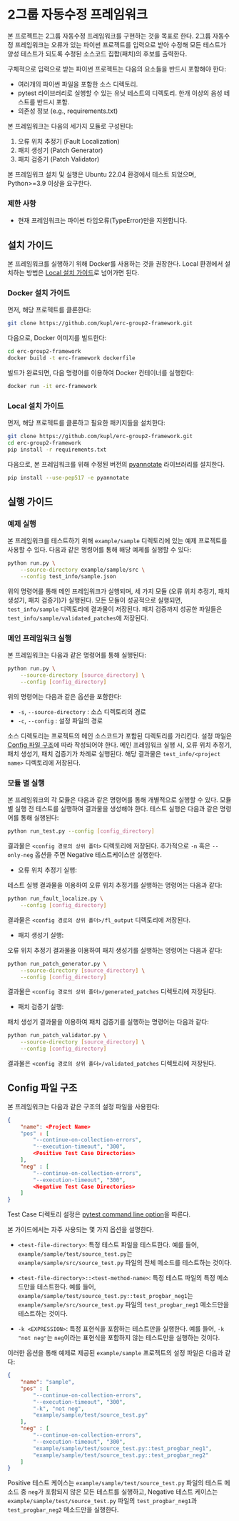 # 2그룹 자동수정 프레임워크

본 프로젝트는 2그룹 자동수정 프레임워크를 구현하는 것을 목표로 한다. 2그룹 자동수정 프레임워크는 오류가 있는 파이썬 프로젝트를 입력으로 받아 수정해 모든 테스트가 양성 테스트가 되도록 수정된 소스코드 집합(패치)의 후보를 출력한다. 

구체적으로 입력으로 받는 파이썬 프로젝트는 다음의 요소들을 반드시 포함해야 한다:
- 여러개의 파이썬 파일을 포함한 소스 디렉토리.
- pytest 라이브러리로 실행할 수 있는 유닛 테스트의 디렉토리. 한개 이상의 음성 테스트를 반드시 포함.
- 의존성 정보 (e.g., requirements.txt)

본 프레임워크는 다음의 세가지 모듈로 구성된다:
1. 오류 위치 추정기 (Fault Localization)
2. 패치 생성기 (Patch Generator)
3. 패치 검증기 (Patch Validator)

본 프레임워크 설치 및 실행은 Ubuntu 22.04 환경에서 테스트 되었으며, Python>=3.9 이상을 요구한다.

### 제한 사항
- 현재 프레임워크는 파이썬 타입오류(TypeError)만을 지원합니다.

## 설치 가이드

본 프레임워크를 실행하기 위해 Docker를 사용하는 것을 권장한다. Local 환경에서 설치하는 방법은 [Local 설치 가이드](#local-설치-가이드)로 넘어가면 된다.

### Docker 설치 가이드 

먼저, 해당 프로젝트를 클론한다:

```bash
git clone https://github.com/kupl/erc-group2-framework.git
```

다음으로, Docker 이미지를 빌드한다:

```bash
cd erc-group2-framework
docker build -t erc-framework dockerfile
```

빌드가 완료되면, 다음 명령어를 이용하여 Docker 컨테이너를 실행한다:

```bash
docker run -it erc-framework
```

### Local 설치 가이드

먼저, 해당 프로젝트를 클론하고 필요한 패키지들을 설치한다:

```bash
git clone https://github.com/kupl/erc-group2-framework.git
cd erc-group2-framework
pip install -r requirements.txt
```

다음으로, 본 프레임워크를 위해 수정된 버전의 [pyannotate](https://github.com/dropbox/pyannotate) 라이브러리를 설치한다.

```bash
pip install --use-pep517 -e pyannotate
```

## 실행 가이드

### 예제 실행

본 프레임워크를 테스트하기 위해 `example/sample` 디렉토리에 있는 예제 프로젝트를 사용할 수 있다. 다음과 같은 명령어를 통해 해당 예제를 실행할 수 있다:

```bash
python run.py \
    --source-directory example/sample/src \
    --config test_info/sample.json
```

위의 명령어를 통해 메인 프레임워크가 실행되며, 세 가지 모듈 (오류 위치 추정기, 패치 생성기, 패치 검증기)가 실행된다. 모든 모듈이 성공적으로 실행되면, `test_info/sample` 디렉토리에 결과물이 저장된다. 패치 검증까지 성공한 파일들은 `test_info/sample/validated_patches`에 저장된다.

### 메인 프레임워크 실행

본 프레임워크는 다음과 같은 명령어를 통해 실행된다:

```bash
python run.py \
    --source-directory [source_directory] \
    --config [config_directory]
```

<!-- Make option table -->

위의 명령어는 다음과 같은 옵션을 포함한다:
- `-s`, `--source-directory` : 소스 디렉토리의 경로
- `-c`, `--config` : 설정 파일의 경로

소스 디렉토리는 프로젝트의 메인 소스코드가 포함된 디렉토리를 가리킨다. 설정 파일은 [Config 파일 구조](#config-파일-구조)에 따라 작성되어야 한다.
메인 프레임워크 실행 시, 오류 위치 추정기, 패치 생성기, 패치 검증기가 차례로 실행된다.
해당 결과물은 `test_info/<project name>` 디렉토리에 저장된다.

### 모듈 별 실행

본 프레임워크의 각 모듈은 다음과 같은 명령어를 통해 개별적으로 실행할 수 있다. 모듈 별 실행 전 테스트를 실행하여 결과물을 생성해야 한다. 테스트 실행은 다음과 같은 명령어를 통해 실행된다:

```bash
python run_test.py --config [config_directory]
```

결과물은 `<config 경로의 상위 폴더>` 디렉토리에 저장된다.
추가적으로 `-n` 혹은 `--only-neg` 옵션을 주면 Negative 테스트케이스만 실행한다. 

- 오류 위치 추정기 실행:

테스트 실행 결과물을 이용하여 오류 위치 추정기를 실행하는 명령어는 다음과 같다:

```bash
python run_fault_localize.py \
    --config [config_directory]
```

결과물은 `<config 경로의 상위 폴더>/fl_output` 디렉토리에 저장된다.

- 패치 생성기 실행:

오류 위치 추정기 결과물을 이용하여 패치 생성기를 실행하는 명령어는 다음과 같다:

```bash
python run_patch_generator.py \
    --source-directory [source_directory] \
    --config [config_directory]
```

결과물은 `<config 경로의 상위 폴더>/generated_patches` 디렉토리에 저장된다.

- 패치 검증기 실행:

패치 생성기 결과물을 이용하여 패치 검증기를 실행하는 명령어는 다음과 같다:

```bash
python run_patch_validator.py \
    --source-directory [source_directory] \
    --config [config_directory]
```

결과물은 `<config 경로의 상위 폴더>/validated_patches` 디렉토리에 저장된다.

## Config 파일 구조

본 프레임워크는 다음과 같은 구조의 설정 파일을 사용한다:

```json
{
    "name": <Project Name>
    "pos" : [
        "--continue-on-collection-errors", 
        "--execution-timeout", "300", 
        <Positive Test Case Directories>
    ],
    "neg" : [
        "--continue-on-collection-errors", 
        "--execution-timeout", "300", 
        <Negative Test Case Directories>
    ]
}
```

Test Case 디렉토리 설정은 [pytest command line option](https://docs.pytest.org/en/stable/reference/reference.html#ini-options-ref)을 따른다.

본 가이드에서는 자주 사용되는 몇 가지 옵션을 설명한다.

- `<test-file-directory>`: 특정 테스트 파일을 테스트한다.
예를 들어, `example/sample/test/source_test.py`는 `example/sample/src/source_test.py` 파일의 전체 메소드를 테스트하는 것이다.

- `<test-file-directory>::<test-method-name>`: 특정 테스트 파일의 특정 메소드만을 테스트한다.
예를 들어, `example/sample/test/source_test.py::test_progbar_neg1`는 `example/sample/src/source_test.py` 파일의 `test_progbar_neg1` 메소드만을 테스트하는 것이다.

- `-k <EXPRESSION>`: 특정 표현식을 포함하는 테스트만을 실행한다.
예를 들어, `-k "not neg"`는 `neg`이라는 표현식을 포함하지 않는 테스트만을 실행하는 것이다.

이러한 옵션을 통해 예제로 제공된 `example/sample` 프로젝트의 설정 파일은 다음과 같다:
```json
{
    "name": "sample",
    "pos" : [
        "--continue-on-collection-errors", 
        "--execution-timeout", "300", 
        "-k", "not neg",
        "example/sample/test/source_test.py"
    ],
    "neg" : [
        "--continue-on-collection-errors", 
        "--execution-timeout", "300", 
        "example/sample/test/source_test.py::test_progbar_neg1",
        "example/sample/test/source_test.py::test_progbar_neg2"
    ]
}
```

Positive 테스트 케이스는 `example/sample/test/source_test.py` 파일의 테스트 메소드 중 `neg`가 포함되지 않은 모든 테스트를 실행하고, 
Negative 테스트 케이스는 `example/sample/test/source_test.py` 파일의 `test_progbar_neg1`과 `test_progbar_neg2` 메소드만을 실행한다.

<!-- 

### 입력 파이썬 소스 예시

```python
#example/project/src/package1/source1.py
class A() :
    def __init__(self, x) :
        self.x = x

    def foo(self) :
        return self.x + "1" # TypeError 발생

    def goo(self) :
        return self.x
```

```python
#example/project/src/package2/source2.py
class B() :
    def __init__(self) :
        self.x = 1

    def foo(self) :
        return self.x
```

### 입력 테스트 케이스 예시

```python
#example/project/test/package1/source1_test.py
from project.src.package1.source1 import A

def test_foo() : # 음성 테스트케이스
    try:
        a = A(1)
        a.foo()
    except :
        assert False
  
def test_goo() :
    a = A(1)
    assert a.goo() == 1
```

```python
#example/project/test/package2/source2_test.py
from project.src.package2.source2 import B

def test_foo() :
    b = B()
    assert b.foo() == 1
```

 위와 같이 각 테스트 파일은 pytest를 활용하여 각각의 파이썬 소스코드 내부의 개별 메소드를 테스트 할 수 있는 유닛테스트로 구성되어 있다. 위의 예제에서는 첫번째 소스 (source1.py)를 테스트 하기 위한 테스트 케이스 (source1_test.py)의 "test_foo" 메소드의 6번째 라인 실행 도중 (return self.x + "1") 타입 오류가 발생하기 때문에 해당 테스트를 음성 테스트 케이스, 그 외의 테스트 케이스를 양성 테스트 케이스로 분류한다.

### 테스트 실행

프레임워크는 기본적으로 제공된 pytest를 활용해 소스 코드를 테스팅 할 수 있는 기능을 제공한다. 

하나의 프로젝트 대하여 특정 디렉토리에 있는 모든 유닛 테스트를 실행하기 명령어는 다음과 같다:

```
python run_test.py --test_dir [test_dir]
```

예를 들어, 위의 프로젝트를 전체 테스트로 실행하는 명령어는 다음과 같다:
```
python run_test.py --test_dir example/project/test
```

특정 테스트 코드만을 테스트 하는 명령어는 다음과 같다:
```
python run_test.py --test_dir [test_dir] --test_file [test_file.py]
```

예를 들어, test/package1에 있는 source1_test를 실행하는 명령어는 다음과 같다:
```
python run_test.py --test_dir example/project/test/package1 --test_file source1_test.py
```

특정 테스트의 실행 결과만을 확인하기 위해서 프레임워크는 각 테스트 코드의 개별 유닛 테스트를 실행하기 위한 기능을 제공 할 수 있어야 한다, 이를 위한 명령어를 다음과 같이 가정한다:
```
python run_test.py --test_dir [test_dir] --test_file [test_file.py] --test_method [test_method_name]
```

예를 들어, source1_test의 "test_foo" 유닛 테스트의 실행을 확인하기 위한 명령어는 다음과 같다:
```
python run_test.py --test_dir example/project/test/package1 --test_file source1_test.py --test_method test_foo
```

## 오류 위치 추정기 (Fault Localization)

### 오류 위치 추정기 입출력
오류 위치 추정기는 전체 프레임워크의 입력인 파이썬 프로젝트를 입력으로 받아, 타켓 프로젝트의 "fl_output" 디렉토리에 테스트로 실행된 모든 소스코드의 라인별 의심도를 기록한 result.json 파일을 생성한다. 해당 json 파일은 다음과 형식의 key, value를 갖는다:
- "[source_path]:[line_number]" : [suspicious_score]

본 예시에서는 의심도 계산을 위해 각 소스코드의 라인별 $오류 실행 횟수/전체 실행 횟수$ 를 기록하는 아주 기본적인 통계 기반 오류 위치 추정 기술을 가정한다. 예를 들어 첫번째 소스코드 (source1.py)에 대한 테스트 (source1_test.py)를 실행했을 때, 3번째 코드 라인 (self.x = x)는 양성 테스트 음성 테스트 모두에서 실행되고, 6번째 코드 라인 (return self.x + "1")과 9번째 코드 라인 (return self.x)은 각각 음성 테스트 양성 테스트에서만 실행된다. 이를 바탕으로 해당 소스코드에 대한 의심도를 계산하면 다음과 같은 결과물을 얻을 수 있다:
```json
//example/project/fl_output/result.json
{
    "src/package1/source1.py:3" : 0.5,
    "src/package1/source1.py:6" : 1,
    "src/package1/source1.py:9" : 0,
    "src/package2/source2.py:3" : 0,
    "src/package2/source2.py:6" : 0
}
```

전체 프레임 워크의 동작을 위해, 오류 위치 추정기 구현체 (run_fault_localize.py)에서 구현되어야 할 부분은 아래의 run 함수이다. 
```python
def run(src_dir, test_dir) :
    '''
    This is the function which run fault localization.
    '''

    # path where you will save the output of fault localizer
    output_path = src_dir.parent / FAULT_LOCALIZER_OUTPUT

    raise Exception("Not Implemented")
```
해당 함수는 입력으로 오류가 있는 소스코드가 포함된 프로젝트의 소스 디렉토리 (src_dir)와 해당 프로젝트를 테스트 하기위한 유닛 테스트가 포함된 테스트 디렉토리 (test_dir)를 입력으로 받아 테스트 디렉토리의 모든 테스트를 실행하여 계산된 오류 위치 추정 결과물을 대상 프로젝트 디렉토리의 "fl_output/result.json"에 기록한다.

## 패치 생성기 (Patch Generator)

패치 생성기는 파이썬 프로젝트와, 오류 위치 추정기술을 통해 계산된 라인별 의심도를 입력으로 받아 입력으로 받은 테스트를 모두 만족하도록 수정된 소스코드 (패치)를 출력한다. 
이 때 주어진 테스트를 모두 만족할 수 있는 패치가 여러개 존재 할 수 있으므로, 패치 생성기는 여러개의 패치 디렉토리를 만들어 낼 수 있다. 

좀 더 구체적으로 패치 생성기는 "patch_output"이라는 하위 디렉토리에 각각의 패치 결과물을 저장한다. 각 패치 디렉토리는 패치로 인해 변경된 소스코드들이 [source_name]_patch.py의 형태로 저장된다. 예를 들어, 본 예시에서는 음성 테스트에서 발생한 타입 오류를 고치기 위한 패치로 package1의 source1.py의 덧셈 연산에 사용된 각 표현식의 타입을 바꾸는 두가지 패치를 제안한다:

```python
#example/project/generated_patch/patch1/package1/source1_patch.py 
class A() :
    def __init__(self, x) :
        self.x = x

    def foo(self) :
        return str(self.x) + "1"

    def goo(self) :
        return self.x
```

전체 프레임 워크의 동작을 위해, 패치 생성기 (run_patch_generator.py)에서 구현되어야 할 부분은 아래의 run 함수이다. 
```python
def run(src_dir, test_dir) :
    '''
    This is the function which runs patch generator.
    '''
    fl_output_path = src_dir.parent / FAULT_LOCALIZER_OUTPUT
    with open(fl_output_path, 'r') as f:
        # load the fl_output
        pass

    # folder where you will save the output of patch generator
    write_directory = src_dir.parent / PATCH_GENERATE_FOLDER_NAME
    raise Exception("Not Implemented")
```
해당 함수는 입력으로 오류가 있는 소스코드가 포함된 프로젝트의 소스 디렉토리 (src_dir)와 해당 프로젝트를 테스트 하기위한 유닛 테스트가 포함된 테스트 디렉토리 (test_dir)를 입력으로 받는다. 이때 해당 소스 디렉토리의 상위 경로에 오류 위치 추정기 결과물 (fl_output_path)가 있음을 가정한다. 본 함수는 오류 위치 추정기 결과물을 사용하여, 입력 테스트의 모든 테스트를 통과한 패치의 집합을 해당 프로젝트 폴더의 "generated_patches"에 저장한다

## 패치 검증기 (Patch Validator)

(comment: 아래 내용은 patch correctness 에 대한 내용입니다. 일반적으로 APR에서 Validation은 테스트를 모두 통과하는지에 대한 검증입니다.)
패치 생성기가 여러개의 패치를 출력할 수 있기 때문에, 개중에 진짜 정답 패치와 테스트만 만족하는 오답 패치를 구분하기 위한 패치 검증기가 필요하다. 패치 검증기는 패치 생성기가 만들어낸 패치들을 입력으로 받아 검증을 통과한 패치만을 보존하여 프로젝트 디렉토리내에 "validated_patches"라는 하위 디렉토리내에 저장한다. 본 예시에서는 가변적인 함수 입력 대신에, 고정된 primitive 값에 대한 타입을 변경하는 것이 이상한 패치라고 판단하여 첫번째 패치만을 보존한다.

```python
#example/project/result/patch1/package1/source1_patch.py
class A() :
    def __init__(self, x) :
        self.x = x

    def foo(self) :
        return str(self.x) + "1"

    def goo(self) :
        return self.x
```
 -->
